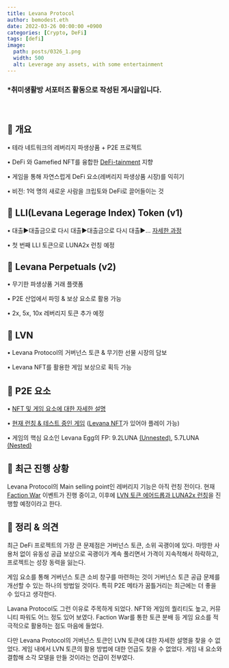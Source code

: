 ```yaml
---
title: Levana Protocol
author: bemodest.eth
date: 2022-03-26 00:00:00 +0900
categories: [Crypto, DeFi]
tags: [defi]
image:
  path: posts/0326_1.png
  width: 500
  alt: Leverage any assets, with some entertainment
---
```


### *취미생활방 서포터즈 활동으로 작성된 게시글입니다.
　　　　　　　　　　　　　　　　　　　　　　　　　　　　　　　　　　　　　　　　　　　　
## 🔎 개요
• 테라 네트워크의 레버리지 파생상품 + P2E 프로젝트

• DeFi 와 Gamefied NFT를 융합한 [DeFi-tainment](https://blog.levana.finance/defi-tainment-the-key-to-the-next-100-million-users-e259a258ae58) 지향

• 게임을 통해 자연스럽게 DeFi 요소(레버리지 파생상품 시장)를 익히기

• 비전: 1억 명의 새로운 사람을 크립토와 DeFi로 끌어들이는 것

## 🔎 LLI(Levana Legerage Index) Token (v1)
• 대출▶️대출금으로 다시 대출▶️대출금으로 다시 대출▶️... [자세한 과정](https://www.dropbox.com/s/rnhfs8gvfa6t38o/2022_03_22_lev.png?raw=1)

• 첫 번째 LLI 토큰으로 LUNA2x 런칭 예정

## 🔎 Levana Perpetuals (v2)
• 무기한 파생상품 거래 플랫폼

• P2E 산업에서 파밍 & 보상 요소로 활용 가능

• 2x, 5x, 10x 레버리지 토큰 추가 예정

## 🔎 LVN
• Levana Protocol의 거버넌스 토큰 & 무기한 선물 시장의 담보

• Levana NFT를 활용한 게임 보상으로 획득 가능

## 🔎 P2E 요소
• [NFT 및 게임 요소에 대한 자세한 설명](https://blog.levana.finance/levana-december-2021-update-fc372b053c20)

• [현재 런칭 & 테스트 중인 게임](https://www.levana.games/) ([Levana NFT](https://randomearth.io/collections/terra14gfnxnwl0yz6njzet4n33erq5n70wt79nm24el)가 있어야 플레이 가능)

• 게임의 핵심 요소인 Levana Egg의 FP: 9.2LUNA [(Unnested)](https://randomearth.io/collections/terra1k0y373yxqne22pc9g7jvnr4qclpsxtafevtrpg), 5.7LUNA [(Nested)](https://randomearth.io/collections/terra1vhuyuwwr4rkdpez5f5lmuqavut28h5dt29rpn6)

## 🔎 최근 진행 상황
Levana Protocol의 Main selling point인 레버리지 기능은 아직 런칭 전이다. 현재  [Faction War](https://medium.com/levana-protocol/the-faction-war-begins-8774cc9a9027) 이벤트가 진행 중이고, 이후에 [LVN 토큰 에어드롭과 LUNA2x 런칭](https://blog.levana.finance/recap-and-learnings-from-levanas-first-mini-game-7d5a5c453042)을 진행할 예정이라고 한다.

## 🔎 정리 & 의견
최근 DeFi 프로젝트의 가장 큰 문제점은 거버넌스 토큰, 소위 곡괭이에 있다. 마땅한 사용처 없이 유동성 공급 보상으로 곡괭이가 계속 풀리면서 가격이 지속적해서 하락하고, 프로젝트는 성장 동력을 잃는다.

게임 요소를 통해 거버넌스 토큰 소비 창구를 마련하는 것이 거버넌스 토큰 공급 문제를 개선할 수 있는 하나의 방법일 것이다. 특히 P2E 메타가 꿈틀거리는 최근에는 더 좋을 수 있다고 생각한다.

Lavana Protocol도 그런 이유로 주목하게 되었다. NFT와 게임의 퀄리티도 높고, 커뮤니티 파워도 어느 정도 있어 보였다. Faction War를 통한 토큰 분배 등 게임 요소를 적극적으로 활용하는 점도 마음에 들었다. 

다만 Levana Protocol의 거버넌스 토큰인 LVN 토큰에 대한 자세한 설명을 찾을 수 없었다. 게임 내에서 LVN 토큰의 활용 방법에 대한 언급도 찾을 수 없었다. 게임 내 요소와 결합해 소각 모델을 만들 것이라는 언급이 전부였다.
